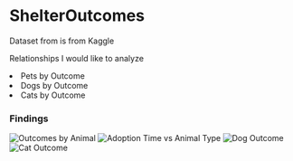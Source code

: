 # ShelterOutcomes
Dataset from is from Kaggle


Relationships I would like to analyze
<li>Pets by Outcome</li>

<li>Dogs by Outcome</li>
<li>Cats by Outcome</li>





### Findings
![Outcomes by Animal](https://github.com/Melo21/Human-Resources-Analysis/blob/master/OutcomebyAnimal.png)
![Adoption Time vs Animal Type](https://github.com/Melo21/Human-Resources-Analysis/blob/master/TimeofAdoption.png)
![Dog Outcome](https://github.com/Melo21/Human-Resources-Analysis/blob/master/DogOutcome.png)
![Cat Outcome](https://github.com/Melo21/Human-Resources-Analysis/blob/master/CatOutcome.png)
